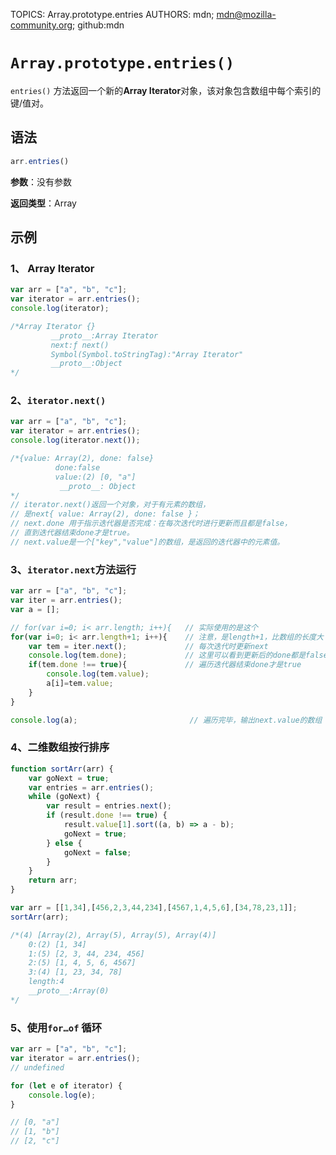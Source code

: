 TOPICS: Array.prototype.entries
AUTHORS: mdn; mdn@mozilla-community.org; github:mdn

# `Array.prototype.entries()`

`entries()` 方法返回一个新的**Array Iterator**对象，该对象包含数组中每个索引的键/值对。

## 语法

```javascript
arr.entries()
```

**参数**：没有参数

**返回类型**：Array

## 示例

### 1、 Array Iterator

```javascript
var arr = ["a", "b", "c"];
var iterator = arr.entries();
console.log(iterator);

/*Array Iterator {}
         __proto__:Array Iterator
         next:ƒ next()
         Symbol(Symbol.toStringTag):"Array Iterator"
         __proto__:Object
*/
```

### 2、`iterator.next()`

```javascript
var arr = ["a", "b", "c"];
var iterator = arr.entries();
console.log(iterator.next());

/*{value: Array(2), done: false}
          done:false
          value:(2) [0, "a"]
           __proto__: Object
*/
// iterator.next()返回一个对象，对于有元素的数组，
// 是next{ value: Array(2), done: false }；
// next.done 用于指示迭代器是否完成：在每次迭代时进行更新而且都是false，
// 直到迭代器结束done才是true。
// next.value是一个["key","value"]的数组，是返回的迭代器中的元素值。
```

### 3、`iterator.next`方法运行

```javascript
var arr = ["a", "b", "c"];
var iter = arr.entries();
var a = [];

// for(var i=0; i< arr.length; i++){   // 实际使用的是这个
for(var i=0; i< arr.length+1; i++){    // 注意，是length+1，比数组的长度大
    var tem = iter.next();             // 每次迭代时更新next
    console.log(tem.done);             // 这里可以看到更新后的done都是false
    if(tem.done !== true){             // 遍历迭代器结束done才是true
        console.log(tem.value);
        a[i]=tem.value;
    }
}

console.log(a);                         // 遍历完毕，输出next.value的数组
```

### 4、二维数组按行排序

```javascript
function sortArr(arr) {
    var goNext = true;
    var entries = arr.entries();
    while (goNext) {
        var result = entries.next();
        if (result.done !== true) {
            result.value[1].sort((a, b) => a - b);
            goNext = true;
        } else {
            goNext = false;
        }
    }
    return arr;
}

var arr = [[1,34],[456,2,3,44,234],[4567,1,4,5,6],[34,78,23,1]];
sortArr(arr);

/*(4) [Array(2), Array(5), Array(5), Array(4)]
    0:(2) [1, 34]
    1:(5) [2, 3, 44, 234, 456]
    2:(5) [1, 4, 5, 6, 4567]
    3:(4) [1, 23, 34, 78]
    length:4
    __proto__:Array(0)
*/
```

### 5、使用`for…of` 循环

```javascript
var arr = ["a", "b", "c"];
var iterator = arr.entries();
// undefined

for (let e of iterator) {
    console.log(e);
}

// [0, "a"]
// [1, "b"]
// [2, "c"]
```
